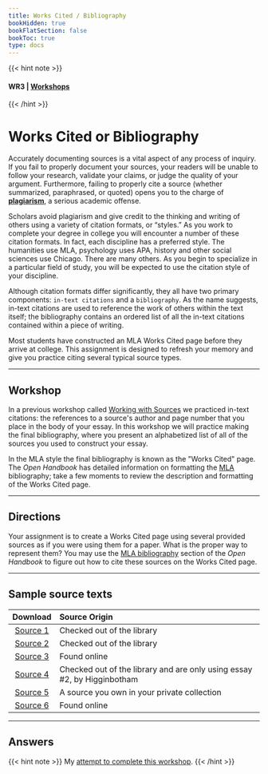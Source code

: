 ```yaml
---
title: Works Cited / Bibliography
bookHidden: true
bookFlatSection: false
bookToc: true
type: docs
---
```


{{< hint note >}} 
#### <i class="fas fa-dot-circle"></i>  **WR3** | [**Workshops**](/courses/workshops/) 
{{< /hint >}}

# Works Cited or Bibliography

Accurately documenting sources is a vital aspect of any process of inquiry. If you fail to properly document your sources, your readers will be unable to follow your research, validate your claims, or judge the quality of your argument. Furthermore, failing to properly cite a source (whether summarized, paraphrased, or quoted) opens you to the charge of [**plagiarism**](/resources/open-handbook/chapter-10/), a serious academic offense.

Scholars avoid plagiarism and give credit to the thinking and writing of others using a variety of citation formats, or “styles.” As you work to complete your degree in college you will encounter a number of these citation formats. In fact, each discipline has a preferred style. The humanities use MLA, psychology uses APA, history and other social sciences use Chicago. There are many others. As you begin to specialize in a particular field of study, you will be expected to use the citation style of your discipline. 

Although citation formats differ significantly, they all have two primary components: `in-text citations` and a `bibliography`. As the name suggests, in-text citations are used to reference the work of others within the text itself; the bibliography contains an ordered list of all the in-text citations contained within a piece of writing.

Most students have constructed an MLA Works Cited page before they arrive at college. This assignment is designed to refresh your memory and give you practice citing several typical source types.

---

## Workshop

In a previous workshop called [Working with Sources](/courses/workshops/working-sources) we practiced in-text citations: the references to a source's author and page number that you place in the body of your essay. In this workshop we will practice making the final bibliography, where you present an alphabetized list of all of the sources you used to construct your essay. 

In the MLA style the final bibliography is known as the "Works Cited" page. The *Open Handbook* has detailed information on formatting the [MLA](https://no-silo.com/resources/open-handbook/chapter-11-mla/) bibliography; take a few moments to review the description and formatting of the Works Cited page.

---

## Directions
Your assignment is to create a Works Cited page using several provided sources as if you were using them for a paper. What is the proper way to represent them? You may use the [MLA bibliography](https://no-silo.com/resources/open-handbook/chapter-11-mla/) section of the *Open Handbook* to figure out how to cite these sources on the Works Cited page. 

---

## Sample source texts


| Download       | Source Origin         
| :-------------: |:-------------
|<i class="fa fa-download "></i> [Source 1](https://search.library.dartmouth.edu/permalink/01DCL_INST/16rgcn8/alma991007282289705706)    | Checked out of the library
|<i class="fa fa-download "></i> [Source 2](https://search.library.dartmouth.edu/permalink/01DCL_INST/16rgcn8/alma991001174069705706) | Checked out of the library
|<i class="fa fa-download "></i> [Source 3](https://www.jstor.org/stable/27825065)| Found online
|<i class="fa fa-download "></i> [Source 4](https://www.amazon.com/George-Washington-Reconsidered-Don-Higginbotham/dp/081392006X/ref=sr_1_1?s=books&ie=UTF8&qid=1318834103&sr=1-1)  | Checked out of the library and are only using essay #2, by Higginbotham
|<i class="fa fa-download "></i> [Source 5](https://search.library.dartmouth.edu/permalink/01DCL_INST/16rgcn8/alma991031134839705706) | A source you own in your private collection
|<i class="fa fa-download "></i> [Source 6](https://www.thedartmouth.com/article/2021/07/new-hampshire-supreme-court-unanimously-strikes-down-sb-3-again-certifying-students-right-to-vote-in-state)| Found online


---


## Answers

{{< hint note >}} 
<span style="color: var(--circle-dots)"><i class="far fa-dot-circle"></i></span>  My [attempt to complete this workshop](/docs/works-cited-answers.pdf).
{{< /hint >}}







